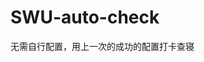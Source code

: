 <!--
 * @Author: Delsart
 * @Date: 2022-04-02 10:10:44
 * @LastEditTime: 2022-04-02 10:18:19
 * @Description: 
 * @FilePath: \SWU-auto-check\README.md
 * @URL: 
-->
# SWU-auto-check
无需自行配置，用上一次的成功的配置打卡查寝
